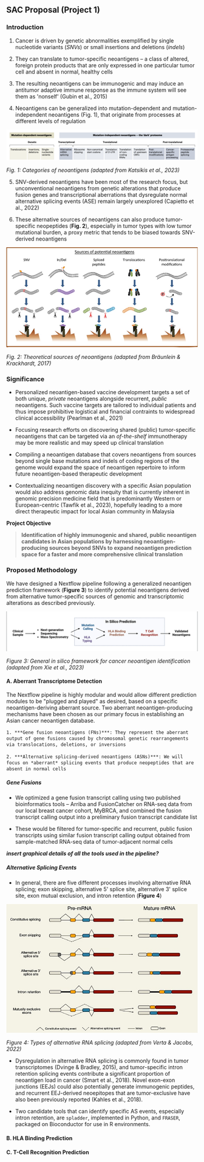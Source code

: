 ## SAC Proposal (Project 1)

### Introduction
1. Cancer is driven by genetic abnormalities exemplified by single nucleotide variants (*SNVs*) or small insertions and deletions (*indels*)

2. They can translate to tumor-specific neoantigens – a class of altered, foreign protein products that are only expressed in one particular tumor cell and absent in normal, healthy cells

3. The resulting neoantigens can be immunogenic and may induce an antitumor adaptive immune response as the immune system will see them as 'nonself' (Gubin et al., 2015)

4. Neoantigens can be generalized into mutation-dependent and mutation-independent neoantigens (Fig. 1), that originate from processes at different levels of regulation

![Fig. 1: Categories of neoantigens (adapted from Katsikis et al., 2023)](assets/katsikis.png)

<em>Fig. 1: Categories of neoantigens (adapted from Katsikis et al., 2023)</em>

5. SNV-derived neoantigens have been most of the research focus, but unconventional neoantigens from genetic alterations that produce fusion genes and transcriptional aberrations that dysregulate normal alternative splicing events (ASE) remain largely unexplored (Capietto et al., 2022)

6. These alternative sources of neoantigens can also produce tumor-specific neopeptides (**Fig. 2**), especially in tumor types with low tumor mutational burden, a proxy metric that tends to be biased towards SNV-derived neoantigens

![Fig. 2: Theoretical sources of neoantigens (adapted from Bräunlein & Krackhardt, 2017)](assets/braunlein&krackhardt.jpg)

<em>Fig. 2: Theoretical sources of neoantigens (adapted from Bräunlein & Krackhardt, 2017)</em>


### Significance 

* Personalized neoantigen-based vaccine development targets a set of both unique, *private* neoantigens alongside recurrent, *public* neoantigens. Such vaccine targets are tailored to individual patients and thus impose prohibitive logistical and financial contraints to widespread clinical accessibility (Pearlman et al., 2021)

* Focusing research efforts on discovering shared (public) tumor-specific neoantigens that can be targeted via an *of-the-shelf* immunotherapy may be more realistic and may speed up clinical translation

* Compiling a neoantigen database that covers neoantigens from sources beyond single base mutations and indels of coding regions of the genome would expand the space of neoantigen repertoire to inform future neoantigen-based therapeutic development

* Contextualizing neoantigen discovery with a specific Asian population would also address genomic data inequity that is currently inherent in genomic precision medicine field that is predominantly Western or European-centric (Tawfik et al., 2023), hopefully leading to a more direct therapeutic impact for local Asian community in Malaysia

**Project Objective** 
> **Identification of highly immunogenic and shared, public neoantigen candidates in Asian populations by harnessing neoantigen-producing sources beyond SNVs to expand neoantigen prediction space for a faster and more comprehensive clinical translation**

### Proposed Methodology

We have designed a Nextflow pipeline following a generalized neoantigen prediction framework (**Figure 3**) to identify potential neoantigens derived from alternative tumor-specific sources of genomic and transcriptomic alterations as described previously. 

![Figure 3: General in silico framework for cancer neoantigen identification (adapted from Xie et al., 2023)](assets/xie.png)

<em>Figure 3: General in silico framework for cancer neoantigen identification (adapted from Xie et al., 2023)</em>

#### A. Aberrant Transcriptome Detection

The Nextflow pipeline is highly modular and would allow different prediction modules to be "plugged and played" as desired, based on a specific neoantigen-deriving aberrant source. Two aberrant neoantigen-producing mechanisms have been chosen as our primary focus in establishing an Asian cancer neoantigen database.

	1. ***Gene fusion neoantigens (FNs)***: They represent the aberrant output of gene fusions caused by chromosomal genetic rearrangements via translocations, deletions, or inversions

	2. ***Alternative splicing-derived neoantigens (ASNs)***: We will focus on *aberrant* splicing events that produce neopeptides that are absent in normal cells

##### ***Gene Fusions***

* We optimized a gene fusion transcript calling using two published bioinformatics tools – Arriba and FusionCatcher on RNA-seq data from our local breast cancer cohort, MyBRCA, and combined the fusion transcript calling output into a preliminary fusion transcript candidate list

* These would be filtered for tumor-specific and recurrent, public fusion transcripts using similar fusion transcript calling output obtained from sample-matched RNA-seq data of tumor-adjacent normal cells

***insert graphical details of all the tools used in the pipeline?***

##### ***Alternative Splicing Events***

* In general, there are five different processes involving alternative RNA splicing; exon skipping, alternative 5' splice site, alternative 3' splice site, exon mutual exclusion, and intron retention (**Figure 4**)

![Figure 4: Types of alternative RNA splicing (adapted from Verta & Jacobs, 2022)](assets/verta&jacobs.jpg)

<em>Figure 4: Types of alternative RNA splicing (adapted from Verta & Jacobs, 2022)</em>

* Dysregulation in alternative RNA splicing is commonly found in tumor transcriptomes (Dvinge & Bradley, 2015), and tumor-specific intron retention splicing events contribute a significant proportion of neoantigen load in cancer (Smart et al., 2018). Novel exon-exon junctions (EEJs) could also potentially generate immunogenic peptides, and recurrent EEJ-derived neoepitopes that are tumor-exclusive have also been previously reported (Kahles et al., 2018).  

* Two candidate tools that can identify specific AS events, especially intron retention, are `spladder`, implemented in Python, and `FRASER`, packaged on Bioconductor for use in R environments.

#### B. HLA Binding Prediction


#### C. T-Cell Recognition Prediction










